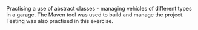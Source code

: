 Practising a use of abstract classes - managing vehicles of different types in a garage.
The Maven tool was used to build and manage the project. Testing was also practised in this exercise.